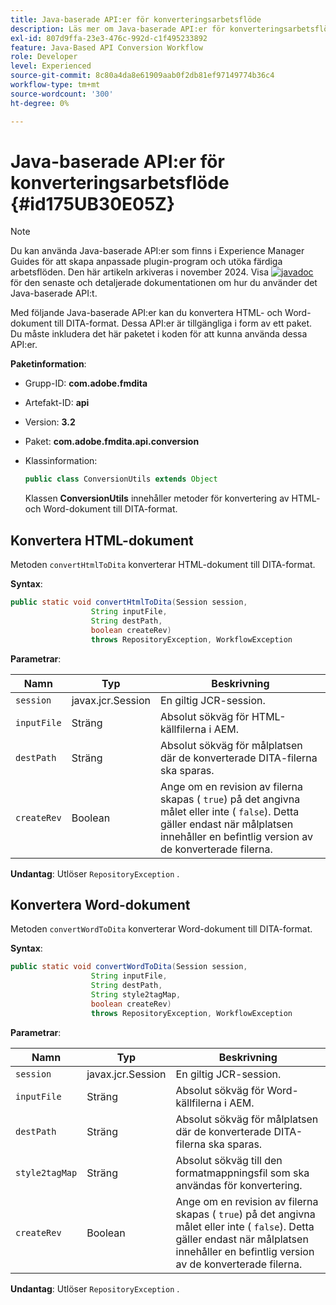 ```yaml
---
title: Java-baserade API:er för konverteringsarbetsflöde
description: Läs mer om Java-baserade API:er för konverteringsarbetsflöde
exl-id: 807d9ffa-23e3-476c-992d-c1f495233892
feature: Java-Based API Conversion Workflow
role: Developer
level: Experienced
source-git-commit: 8c80a4da8e61909aab0f2db81ef97149774b36c4
workflow-type: tm+mt
source-wordcount: '300'
ht-degree: 0%

---
```


# Java-baserade API:er för konverteringsarbetsflöde {#id175UB30E05Z}

>[!NOTE]
>
> Du kan använda Java-baserade API:er som finns i Experience Manager Guides för att skapa anpassade plugin-program och utöka färdiga arbetsflöden. Den här artikeln arkiveras i november 2024.
> Visa [![javadoc](https://javadoc.io/badge2/com.adobe.aem/aem-guides-sdk-api/javadoc.svg)](https://javadoc.io/doc/com.adobe.aem/aem-guides-sdk-api) för den senaste och detaljerade dokumentationen om hur du använder det Java-baserade API:t.




Med följande Java-baserade API:er kan du konvertera HTML- och Word-dokument till DITA-format. Dessa API:er är tillgängliga i form av ett paket. Du måste inkludera det här paketet i koden för att kunna använda dessa API:er.

**Paketinformation**:

- Grupp-ID: **com.adobe.fmdita**

- Artefakt-ID: **api**

- Version: **3.2**

- Paket: **com.adobe.fmdita.api.conversion**

- Klassinformation:

  ```JAVA
  public class ConversionUtils extends Object
  ```

  Klassen **ConversionUtils** innehåller metoder för konvertering av HTML- och Word-dokument till DITA-format.


## Konvertera HTML-dokument

Metoden `convertHtmlToDita` konverterar HTML-dokument till DITA-format.

**Syntax**:

```JAVA
public static void convertHtmlToDita(Session session, 
                  String inputFile, 
                  String destPath, 
                  boolean createRev) 
                  throws RepositoryException, WorkflowException
```

**Parametrar**:

| Namn | Typ | Beskrivning |
|----|----|-----------|
| `session` | javax.jcr.Session | En giltig JCR-session. |
| `inputFile` | Sträng | Absolut sökväg för HTML-källfilerna i AEM. |
| `destPath` | Sträng | Absolut sökväg för målplatsen där de konverterade DITA-filerna ska sparas. |
| `createRev` | Boolean | Ange om en revision av filerna skapas \( `true`\) på det angivna målet eller inte \( `false`\). Detta gäller endast när målplatsen innehåller en befintlig version av de konverterade filerna. |

**Undantag**:
Utlöser `RepositoryException` .

## Konvertera Word-dokument

Metoden ``convertWordToDita`` konverterar Word-dokument till DITA-format.

**Syntax**:

```JAVA
public static void convertWordToDita(Session session, 
                  String inputFile,
                  String destPath, 
                  String style2tagMap, 
                  boolean createRev) 
                  throws RepositoryException, WorkflowException
```

**Parametrar**:

| Namn | Typ | Beskrivning |
|----|----|-----------|
| `session` | javax.jcr.Session | En giltig JCR-session. |
| `inputFile` | Sträng | Absolut sökväg för Word-källfilerna i AEM. |
| `destPath` | Sträng | Absolut sökväg för målplatsen där de konverterade DITA-filerna ska sparas. |
| `style2tagMap` | Sträng | Absolut sökväg till den formatmappningsfil som ska användas för konvertering. |
| `createRev` | Boolean | Ange om en revision av filerna skapas \( `true`\) på det angivna målet eller inte \( `false`\). Detta gäller endast när målplatsen innehåller en befintlig version av de konverterade filerna. |

**Undantag**:
Utlöser `RepositoryException` .
